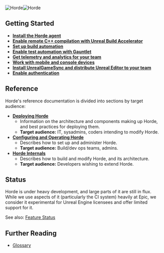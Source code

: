 ![Horde](Images/Logo.png#gh-light-mode-only)![Horde](Images/Logo-DarkMode.png#gh-dark-mode-only)

## Getting Started

* **[Install the Horde agent](Tutorials/InstallHorde.md)**
* **[Enable remote C++ compilation with Unreal Build Accelerator](Tutorials/RemoteCompilation.md)**
* **[Set up build automation](Tutorials/BuildAutomation.md)**
* **[Enable test automation with Gauntlet](Tutorials/TestAutomation.md)**
* **[Get telemetry and analytics for your team](Tutorials/Analytics.md)**
* **[Work with mobile and console devices](Tutorials/DeviceManager.md)**
* **[Install UnrealGameSync and distribute Unreal Editor to your team](Tutorials/UnrealGameSync.md)**
* **[Enable authentication](Tutorials/Authentication.md)**

## Reference

Horde's reference documentation is divided into sections by target audience:

* [**Deploying Horde**](Deployment.md)
  * Information on the architecture and components making up Horde, and best practices for deploying them.
  * **Target audience:** IT, sysadmins, coders intending to modify Horde.
* [**Configuring and Operating Horde**](Config.md)
  * Describes how to set up and administer Horde.
  * **Target audience:** Build/dev ops teams, admins.
* [**Horde Internals**](Internals.md)
  * Describes how to build and modify Horde, and its architecture.
  * **Target audience:** Developers wishing to extend Horde.

## Status

Horde is under heavy development, and large parts of it are still in flux. While we use aspects of it
(particularly the CI system) heavily at Epic, we consider it experimental for Unreal Engine licensees
and offer limited support for it.

See also: [Feature Status](Features.md)

## Further Reading

* [Glossary](Glossary.md)
